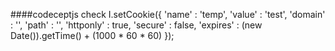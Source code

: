 
####codeceptjs check
I.setCookie({
  'name'     : 'temp',
  'value'    : 'test',
  'domain'   : '',
  'path'     : '',
  'httponly' : true,
  'secure'   : false,
  'expires'  : (new Date()).getTime() + (1000 * 60 * 60)
});
